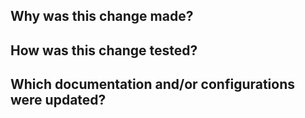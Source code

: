 ## Why was this change made?



## How was this change tested?



## Which documentation and/or configurations were updated?



